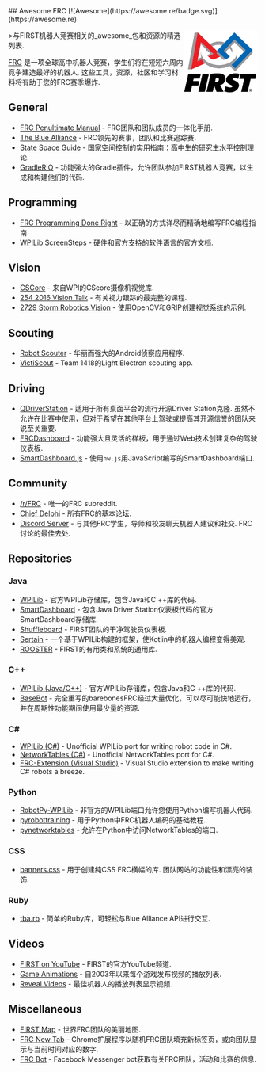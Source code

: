 <div class="github-widget" data-repo="andrewda/awesome-frc"></div>
## Awesome FRC [![Awesome](https://awesome.re/badge.svg)](https://awesome.re)

[<img src="https://raw.githubusercontent.com/andrewda/awesome-frc/master/media/first.svg?sanitize=true" align="right" width="150">](https://www.firstinspires.org/robotics/frc)

&gt;与FIRST机器人竞赛相关的_awesome_包和资源的精选列表.

[FRC](https://www.firstinspires.org/robotics/frc)  是一项全球高中机器人竞赛，学生们将在短短六周内竞争建造最好的机器人.  这些工具，资源，社区和学习材料将有助于您的FRC赛季爆炸.



## General

- [FRC Penultimate Manual](https://github.com/MC42/FRCPenultimateManual) -  FRC团队和团队成员的一体化手册.
- [The Blue Alliance](https://github.com/the-blue-alliance/the-blue-alliance) -  FRC领先的赛事，团队和比赛追踪赛.
- [State Space Guide](https://github.com/calcmogul/state-space-guide) - 国家空间控制的实用指南：高中生的研究生水平控制理论.
- [GradleRIO](https://github.com/wpilibsuite/GradleRIO) - 功能强大的Gradle插件，允许团队参加FIRST机器人竞赛，以生成和构建他们的代码.

## Programming

- [FRC Programming Done Right](http://frc-pdr.readthedocs.io/en/latest/) - 以正确的方式详尽而精确地编写FRC编程指南.
- [WPILib ScreenSteps](https://wpilib.screenstepslive.com) - 硬件和官方支持的软件语言的官方文档.

## Vision

- [CSCore](https://github.com/wpilibsuite/cscore) - 来自WPI的CScore摄像机视觉库.
- [254 2016 Vision Talk](https://www.youtube.com/watch?v=rLwOkAJqImo) - 有关视力跟踪的最完整的课程.
- [2729 Storm Robotics Vision](https://github.com/2729StormRobotics/StormCV2017) - 使用OpenCV和GRIP创建视觉系统的示例.

## Scouting

- [Robot Scouter](https://github.com/SUPERCILEX/Robot-Scouter) - 华丽而强大的Android侦察应用程序.
- [VictiScout](https://github.com/FRCScout/FRCScout) -  Team 1418的Light Electron scouting app.

## Driving

- [QDriverStation](https://github.com/FRC-Utilities/QDriverStation)   - 适用于所有桌面平台的流行开源Driver Station克隆.  虽然不允许在比赛中使用，但对于希望在其他平台上驾驶或提高其开源信誉的团队来说至关重要.
- [FRCDashboard](https://github.com/FRCDashboard/FRCDashboard) - 功能强大且灵活的样板，用于通过Web技术创建复杂的驾驶仪表板.
- [SmartDashboard.js](https://github.com/erikuhlmann/SmartDashboard.js) - 使用`nw.js`用JavaScript编写的SmartDashboard端口.

## Community

- [/r/FRC](https://www.reddit.com/r/FRC/) - 唯一的FRC subreddit.
- [Chief Delphi](https://www.chiefdelphi.com/forums/portal.php) - 所有FRC的基本论坛.
- [Discord Server](http://discord.gg/frc)   - 与其他FRC学生，导师和校友聊天机器人建议和社交.  FRC讨论的最佳去处.

## Repositories

### Java

- [WPILib](https://github.com/wpilibsuite/allwpilib) - 官方WPILib存储库，包含Java和C ++库的代码.
- [SmartDashboard](https://github.com/wpilibsuite/SmartDashboard) - 包含Java Driver Station仪表板代码的官方SmartDashboard存储库.
- [Shuffleboard](https://github.com/wpilibsuite/Shuffleboard) -  FIRST团队的干净驾驶员仪表板.
- [Sertain](https://github.com/sertain/sertain) - 一个基于WPILib构建的框架，使Kotlin中的机器人编程变得美观.
- [ROOSTER](https://github.com/flamingchickens1540/ROOSTER) -  FIRST的有用类和系统的通用库.

### C++

- [WPILib (Java/C++)](https://github.com/wpilibsuite/allwpilib) - 官方WPILib存储库，包含Java和C ++库的代码.
- [BaseBot](https://github.com/frc5024/basebot) - 完全重写的barebonesFRC经过大量优化，可以尽可能快地运行，并在周期性功能期间使用最少量的资源.

### C#

- [WPILib (C#)](https://github.com/robotdotnet/WPILib) - Unofficial WPILib port for writing robot code in C#.
- [NetworkTables (C#)](https://github.com/robotdotnet/NetworkTables) - Unofficial NetworkTables port for C#.
- [FRC-Extension (Visual Studio)](https://github.com/robotdotnet/FRC-Extension) - Visual Studio extension to make writing C# robots a breeze.

### Python

- [RobotPy-WPILib](https://github.com/robotpy/robotpy-wpilib) - 非官方的WPILib端口允许您使用Python编写机器人代码.
- [pyrobottraining](https://github.com/robotpy/pyrobottraining) - 用于Python中FRC机器人编码的基础教程.
- [pynetworktables](https://github.com/robotpy/pynetworktables) - 允许在Python中访问NetworkTables的端口.

### CSS

- [banners.css](https://github.com/ErikBoesen/banners.css)   - 用于创建纯CSS FRC横幅的库.  团队网站的功能性和漂亮的装饰.

### Ruby
- [tba.rb](https://github.com/frc1418/tba.rb) - 简单的Ruby库，可轻松与Blue Alliance API进行交互.

## Videos
- [FIRST on YouTube](https://www.youtube.com/user/FIRSTWorldTube) -  FIRST的官方YouTube频道.
- [Game Animations](https://www.youtube.com/watch?v=uYNu9cQac1o&list=PLOPIDgAYFKaQmz6aznEMAbewtqqT7FCqY) - 自2003年以来每个游戏发布视频的播放列表.
- [Reveal Videos](https://www.youtube.com/watch?v=2zu1EzyKRRE&list=PLocx3vY5mUKNSVfiI1kEjZ9AXtMu1N7-B) - 最佳机器人的播放列表显示视频.

## Miscellaneous

- [FIRST Map](https://firstmap.github.io) - 世界FRC团队的美丽地图.
- [FRC New Tab](https://chrome.google.com/webstore/detail/frc-new-tab/agmoglelphhinnadfmbfodhkdagibkop) -  Chrome扩展程序以随机​​FRC团队填充新标签页，或向团队显示与当前时间对应的数字.
- [FRC Bot](https://github.com/FRC-Bot/FRCBot-ChatBot) -  Facebook Messenger bot获取有关FRC团队，活动和比赛的信息.
